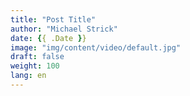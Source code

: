 ```yaml
---
title: "Post Title"
author: "Michael Strick"
date: {{ .Date }}
image: "img/content/video/default.jpg"
draft: false
weight: 100
lang: en
---
```

